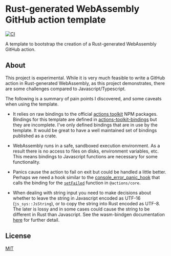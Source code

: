 # Rust-generated WebAssembly GitHub action template
[![CI](https://github.com/peter-evans/rust-wasm-action/workflows/CI/badge.svg)](https://github.com/peter-evans/rust-wasm-action/actions?query=workflow%3ACI)

A template to bootstrap the creation of a Rust-generated WebAssembly GitHub action.

## About

This project is experimental. While it is very much feasible to write a GitHub action in Rust-generated WebAssembly, as this project demonstrates, there are some challenges compared to Javascript/Typescript.

The following is a summary of pain points I discovered, and some caveats when using the template.

- It relies on raw bindings to the official [actions toolkit](https://github.com/actions/toolkit) NPM packages. Bindings for this template are defined in [actions-toolkit-bindings](actions-toolkit-bindings) but they are incomplete. I've only defined bindings that are in use by the template. It would be great to have a well maintained set of bindings published as a crate.

- WebAssembly runs in a safe, sandboxed execution environment. As a result there is no access to files on disks, environment variables, etc. This means bindings to Javascript functions are necessary for some functionality.

- Panics cause the action to fail on exit but could be handled a little better. Perhaps we need a hook similar to the [console_error_panic_hook](https://github.com/rustwasm/console_error_panic_hook) that calls the binding for the [`setFailed`](https://github.com/actions/toolkit/blob/main/packages/core/src/core.ts#L103-L112) function in `@actions/core`.

- When dealing with string input you need to make decisions about whether to leave the string in Javascript encoded as UTF-16 (`js_sys::JsString`), or to copy the string into Rust encoded as UTF-8. The later is lossy and in some cases could cause the string to be different in Rust than Javascript. See the wasm-bindgen documentation [here](https://rustwasm.github.io/wasm-bindgen/reference/types/str.html#utf-16-vs-utf-8) for further detail.

## License

[MIT](LICENSE)
